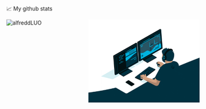 📈 My github stats
<p> <img align="left" src="https://github-readme-stats-xwt4.vercel.app/api?username=alfreddLUO&include_all_commits=true&show_icons=true" height="217" alt="alfreddLUO" />
<img align="right" alt="GIF" src="code.gif" width="290" height="217"/>
</p>

